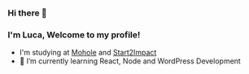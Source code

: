 ### Hi there 👋
### I'm Luca, Welcome to my profile!

- I'm studying at [Mohole](https://scuola.mohole.it/web-e-digital-media/) and [Start2Impact](https://www.start2impact.it/) 
- 🌱 I’m currently learning React, Node and WordPress Development
<!--
**LucaArgentieri/LucaArgentieri** is a ✨ _special_ ✨ repository because its `README.md` (this file) appears on your GitHub profile.

Here are some ideas to get you started:

- 🔭 I’m currently working on ...
- 🌱 I’m currently learning ...
- 👯 I’m looking to collaborate on ...
- 🤔 I’m looking for help with ...
- 💬 Ask me about ...
- 📫 How to reach me: ...
- 😄 Pronouns: ...
- ⚡ Fun fact: ...
-->

